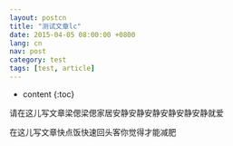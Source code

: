 ```yaml
---
layout: postcn
title: "测试文章lc"
date: 2015-04-05 08:00:00 +0800
lang: cn
nav: post
category: test
tags: [test, article]
---
```


* content
{:toc}

请在这儿写文章梁偲梁偲家居安静安静安静安静安静安静就爱
<!-- more -->
在这儿写文章快点饭快速回头客你觉得才能减肥 
